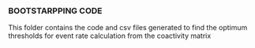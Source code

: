 ### BOOTSTARPPING CODE

This folder contains the code and csv files generated to find the optimum thresholds for event rate calculation from the coactivity matrix 
